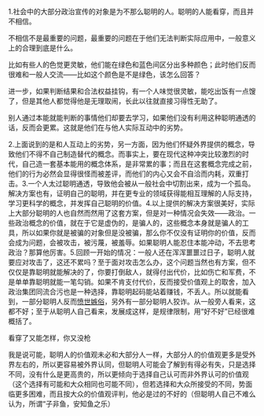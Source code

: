 1.社会中的大部分政治宣传的对象是为不那么聪明的人。聪明的人能看穿，而且并不相信。

不相信不是最重要的问题，最重要的问题在于他们无法判断实际应用中，一般意义上的合理到底是什么。

比如有些人的色觉更灵敏，他们能在绿色和蓝色间区分出多种颜色；此时他们反而很难和一般人交流——比如这个颜色是不是绿色，该怎么回答？

进一步，如果判断结果和合法权益挂钩，有一个人味觉很灵敏，能吃出饭有一点馊了，但是其他人都觉得他是无理取闹，长此以往就直接习得性无助了。

别人通过本能就能判断的事情他们却要去学习，如果他们没有利用这种聪明通透的话，反而会更累。这就是他们在与他人实际互动中的劣势。

2.上面说到的是和人互动上的劣势，另一方面，因为他们怀疑外界提供的概念，导致他们不得不自己制造替代的概念。而事实上，要在现代这种冲突比较激烈的时代，自己造一套基本能用的概念体系，是非常累的事；而且在这套概念完成之前，他们的行为必然会显得很怪而被差评，而他们的内心又会不自洽而内耗，双重打击。3.一个人太过聪明通透，导致他会被从一般社会中切割出来，成为一个孤岛。解决方案也有，证明自己的聪明，并在更专业的领域获得能相互理解的人际支持，学习更科学的概念，并发挥自己聪明的价值。4.以上提供的解决方案很美好，实际上大部分聪明的人也自然而然用了这套方案，但是对一种情况会失效——政治。一些政治概念的价值，就在于它是虚伪的，是骗人的，这些概念本身就是骗人的工具，所以如果你就是被骗的对象但是没被骗，那么你不仅没有证明你的价值，反而会成为问题，会被攻击，被污蔑，被羞辱。如果聪明人能忍住本能冲动，不去思考政治？那算他厉害。5.回顾一开始的情况：一般人还在浑浑噩噩过日子，聪明人就要应对攻击了，这还不累吗？至于面对攻击怎么办，这个问题当然也有方案，但不仅仅是靠聪明就能解决的了，你要打倒敌人，就得付出代价，比如伤亡和军费，不是单单靠聪明就能一笔勾销。如果不肯支付代价，反而接受价值观上的取舍，加入政治集团同流合污也是一种选择，靠聪明起码能站着赚钱，不丢人。所以就能看到，一部分聪明人反而[愤世嫉俗](https://www.zhihu.com/search?q=愤世嫉俗&search_source=Entity&hybrid_search_source=Entity&hybrid_search_extra={"sourceType"%3A"answer"%2C"sourceId"%3A2410567529})，另外有一部分聪明人狡诈。从一般旁人看来，这都不好；至于从聪明人自己看来，发展成这样，是规律限制，用“好不好”已经很难概括了。



看穿了又能怎样，你又没枪



我是说可能，聪明人的价值观未必和大部分人一样，大部分人的价值观更多是受外界左右的，所以更容易被外界认同，但聪明人可能会了解到有得必有失，只是选择不同，没有什么是更高贵的，所以更倾向于选择自己认可而非外界认可的价值观（这个选择有可能和大众相同也可能不同），但若选择和大众所接受的不同，势面临更多困难，而且按大众的价值观评判，他必是过的不好的（但聪明人自己不难么认为，所谓“子非鱼，安知鱼之乐）